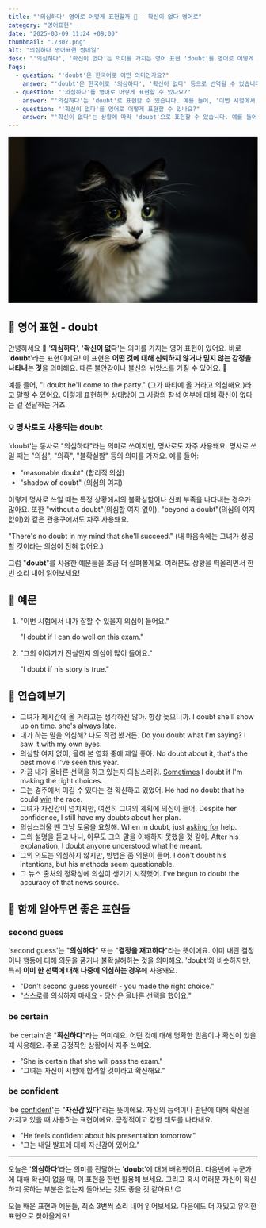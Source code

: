 ```yaml
---
title: "'의심하다' 영어로 어떻게 표현할까 🤔 - 확신이 없다 영어로"
category: "영어표현"
date: "2025-03-09 11:24 +09:00"
thumbnail: "./307.png"
alt: "의심하다 영어표현 썸네일"
desc: "'의심하다', '확신이 없다'는 의미를 가지는 영어 표현 'doubt'를 영어로 어떻게 표현하면 좋을까요? '이번 시험에서 내가 잘할 수 있을지 의심이 들어요.', '그의 이야기가 진실인지 의심이 많이 들어요.' 등을 영어로 표현하는 법을 배워봅시다. 다양한 예문을 통해서 연습하고 본인의 표현으로 만들어 보세요."
faqs:
  - question: "'doubt'은 한국어로 어떤 의미인가요?"
    answer: "'doubt'은 한국어로 '의심하다', '확신이 없다' 등으로 번역될 수 있습니다. 어떤 것에 대한 신뢰가 없거나 믿지 않는 감정을 나타낼 때 사용해요."
  - question: "'의심하다'를 영어로 어떻게 표현할 수 있나요?"
    answer: "'의심하다'는 'doubt'로 표현할 수 있습니다. 예를 들어, '이번 시험에서 내가 잘할 수 있을지 의심이 들어요'는 'I doubt if I can do well on this exam'으로 말할 수 있어요."
  - question: "'확신이 없다'를 영어로 어떻게 표현할 수 있나요?"
    answer: "'확신이 없다'는 상황에 따라 'doubt'으로 표현할 수 있습니다. 예를 들어, '그의 이야기가 진실인지 확신이 없어요'는 'I doubt if his story is true'로 말할 수 있어요."
---
```


![의심많은 고양이](./307-1.jpg)

## 🌟 영어 표현 - doubt

안녕하세요 👋 '**의심하다**', '**확신이 없다**'는 의미를 가지는 영어 표현이 있어요. 바로 '**doubt**'라는 표현이에요! 이 표현은 **어떤 것에 대해 신뢰하지 않거나 믿지 않는 감정을 나타내는 것**을 의미해요. 때론 불안감이나 불신의 뉘앙스를 가질 수 있어요. 🤔

예를 들어, "I doubt he'll come to the party." (그가 파티에 올 거라고 의심해요.)라고 말할 수 있어요. 이렇게 표현하면 상대방이 그 사람의 참석 여부에 대해 확신이 없다는 걸 전달하는 거죠.

### 💡 명사로도 사용되는 doubt

'doubt'는 동사로 "의심하다"라는 의미로 쓰이지만, 명사로도 자주 사용돼요. 명사로 쓰일 때는 "의심", "의혹", "불확실함" 등의 의미를 가져요. 예를 들어:

- "reasonable doubt" (합리적 의심)
- "shadow of doubt" (의심의 여지)

이렇게 명사로 쓰일 때는 특정 상황에서의 불확실함이나 신뢰 부족을 나타내는 경우가 많아요. 또한 "without a doubt"(의심할 여지 없이), "beyond a doubt"(의심의 여지 없이)와 같은 관용구에서도 자주 사용돼요.

"There's no doubt in my mind that she'll succeed." (내 마음속에는 그녀가 성공할 것이라는 의심이 전혀 없어요.)

그럼 "**doubt**"를 사용한 예문들을 조금 더 살펴볼게요. 여러분도 상황을 떠올리면서 한 번 소리 내어 읽어보세요!

## 📖 예문

1. "이번 시험에서 내가 잘할 수 있을지 의심이 들어요."

   "I doubt if I can do well on this exam."

2. "그의 이야기가 진실인지 의심이 많이 들어요."

   "I doubt if his story is true."

## 💬 연습해보기

<ul data-interactive-list>
  <li data-interactive-item>
    <span data-toggler>그녀가 제시간에 올 거라고는 생각하진 않아. 항상 늦으니까.</span>
    <span data-answer>I doubt she'll show up <a href="/blog/vocab-1/043.on-time/">on time</a>. she's always late.</span>
  </li>
  <li data-interactive-item>
    <span data-toggler>내가 하는 말을 의심해? 나도 직접 봤거든.</span>
    <span data-answer>Do you doubt what I'm saying? I saw it with my own eyes.</span>
  </li>
  <li data-interactive-item>
    <span data-toggler>의심할 여지 없이, 올해 본 영화 중에 제일 좋아.</span>
    <span data-answer>No doubt about it, that's the best movie I've seen this year.</span>
  </li>
  <li data-interactive-item>
    <span data-toggler>가끔 내가 올바른 선택을 하고 있는지 의심스러워.</span>
    <span data-answer><a href="/blog/in-english/270.sometimes/">Sometimes</a> I doubt if I'm making the right choices.</span>
  </li>
  <li data-interactive-item>
    <span data-toggler>그는 경주에서 이길 수 있다는 걸 확신하고 있었어.</span>
    <span data-answer>He had no doubt that he could <a href="/blog/in-english/456.win/">win</a> the race.</span>
  </li>
  <li data-interactive-item>
    <span data-toggler>그녀가 자신감이 넘치지만, 여전히 그녀의 계획에 의심이 들어.</span>
    <span data-answer>Despite her confidence, I still have my doubts about her plan.</span>
  </li>
  <li data-interactive-item>
    <span data-toggler>의심스러울 땐 그냥 도움을 요청해.</span>
    <span data-answer>When in doubt, just <a href="/blog/in-english/125.ask-for/">asking for</a> help.</span>
  </li>
  <li data-interactive-item>
    <span data-toggler>그의 설명을 듣고 나니, 아무도 그의 말을 이해하지 못했을 것 같아.</span>
    <span data-answer>After his explanation, I doubt anyone understood what he meant.</span>
  </li>
  <li data-interactive-item>
    <span data-toggler>그의 의도는 의심하지 않지만, 방법은 좀 의문이 들어.</span>
    <span data-answer>I don't doubt his intentions, but his methods seem questionable.</span>
  </li>
  <li data-interactive-item>
    <span data-toggler>그 뉴스 출처의 정확성에 의심이 생기기 시작했어.</span>
    <span data-answer>I've begun to doubt the accuracy of that news source.</span>
  </li>
</ul>

## 🤝 함께 알아두면 좋은 표현들

### second guess

'second guess'는 "**의심하다**" 또는 "**결정을 재고하다**"라는 뜻이에요. 이미 내린 결정이나 행동에 대해 의문을 품거나 불확실해하는 것을 의미해요. 'doubt'와 비슷하지만, 특히 **이미 한 선택에 대해 나중에 의심하는 경우**에 사용돼요.

- "Don't second guess yourself - you made the right choice."
- "스스로를 의심하지 마세요 - 당신은 올바른 선택을 했어요."

### be certain

'be certain'은 "**확신하다**"라는 의미예요. 어떤 것에 대해 명확한 믿음이나 확신이 있을 때 사용해요. 주로 긍정적인 상황에서 자주 쓰여요.

- "She is certain that she will pass the exam."
- "그녀는 자신이 시험에 합격할 것이라고 확신해요."

### be confident

'be [confident](/blog/in-english/420.confident/)'는 "**자신감 있다**"라는 뜻이에요. 자신의 능력이나 판단에 대해 확신을 가지고 있을 때 사용하는 표현이에요. 긍정적이고 강한 태도를 나타내요.

- "He feels confident about his presentation tomorrow."
- "그는 내일 발표에 대해 자신감이 있어요."

---

오늘은 '**의심하다**'라는 의미를 전달하는 '**doubt**'에 대해 배워봤어요. 다음번에 누군가에 대해 확신이 없을 때, 이 표현을 한번 활용해 보세요. 그리고 혹시 여러분 자신이 확신하지 못하는 부분은 없는지 돌아보는 것도 좋을 것 같아요! 😊

오늘 배운 표현과 예문들, 최소 3번씩 소리 내어 읽어보세요. 다음에도 더 재밌고 유익한 표현으로 찾아올게요!
